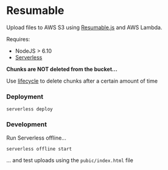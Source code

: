 # Resumable

Upload files to AWS S3 using [Resumable.js](http://www.resumablejs.com/) and AWS Lambda.


Requires:
 - NodeJS > 6.10
 - [Serverless](https://serverless.com/)

**Chunks are NOT deleted from the bucket...**

Use [lifecycle](https://docs.aws.amazon.com/AmazonS3/latest/dev/object-lifecycle-mgmt.html) to delete chunks after a certain amount of time

### Deployment

```
serverless deploy
```

### Development

Run Serverless offline...

```
serverless offline start
```

... and test uploads using the `pubic/index.html` file
